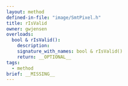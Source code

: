 ```yaml
---
layout: method
defined-in-file: "image/SmtPixel.h"
title: rIsValid
owner: gwjensen
overloads:
  bool & rIsValid():
    description:
    signature_with_names: bool & rIsValid()
    return: __OPTIONAL__
tags:
  - method
brief: __MISSING__
---
```

